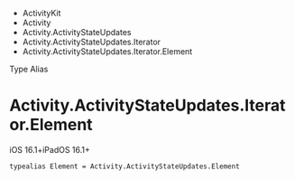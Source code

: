 

- ActivityKit
- Activity
- Activity.ActivityStateUpdates
- Activity.ActivityStateUpdates.Iterator
-  Activity.ActivityStateUpdates.Iterator.Element 

Type Alias

# Activity.ActivityStateUpdates.Iterator.Element

iOS 16.1+iPadOS 16.1+

``` source
typealias Element = Activity.ActivityStateUpdates.Element
```

